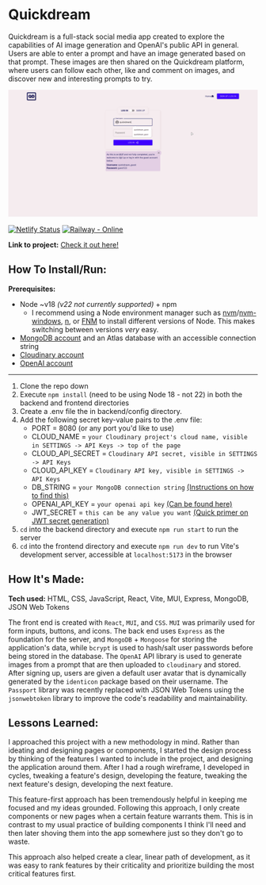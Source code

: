 
# Quickdream
Quickdream is a full-stack social media app created to explore the capabilities of AI image generation and OpenAI's public API in general. Users are able to enter a prompt and have an image generated based on that prompt. These images are then shared on the Quickdream platform, where users can follow each other, like and comment on images, and discover new and interesting prompts to try. 

<p align="center">
<img src="quickdream-demo.gif" alt="Demo of the Quickdream site">
</p>

[![Netlify Status](https://api.netlify.com/api/v1/badges/b3d0599e-49d2-4be3-a0f7-158f16bd0110/deploy-status)](https://app.netlify.com/sites/quickdream/deploys) [![Railway - Online](https://img.shields.io/static/v1?label=Railway&message=Online&color=bef9c6&logo=Railway)](https://quickdream-production.up.railway.app/)


**Link to project:** [Check it out here!](https://quickdream.netlify.app/)

## How To Install/Run:
  **Prerequisites:**
  - Node ~v18 *(v22 not currently supported)* + npm 
    - I recommend using a Node environment manager such as [nvm](https://github.com/nvm-sh/nvm)/[nvm-windows](https://github.com/coreybutler/nvm-windows), [n](https://github.com/tj/n), or [FNM](https://github.com/Schniz/fnm) to install different versions of Node. This makes switching between versions *very* easy.
  - [MongoDB account](https://www.mongodb.com/) and an Atlas database with an accessible connection string
  - [Cloudinary account](https://www.cloudinary.com)
  - [OpenAI account](https://platform.openai.com/docs/overview)
---

  1. Clone the repo down
  2. Execute `npm install` (need to be using Node 18 - not 22) in both the backend and frontend directories
  3. Create a .env file the in backend/config directory.
  4. Add the following secret key-value pairs to the .env file:
     - PORT = 8080 (or any port you'd like to use)
     - CLOUD_NAME = `your Cloudinary project's cloud name, visible in SETTINGS -> API Keys -> top of the page`
     - CLOUD_API_SECRET = `Cloudinary API secret, visible in SETTINGS -> API Keys`
     - CLOUD_API_KEY = `Cloudinary API key, visible in SETTINGS -> API Keys`
     - DB_STRING = `your MongoDB connection string` [(Instructions on how to find this)](https://www.mongodb.com/resources/products/fundamentals/mongodb-connection-string)
     - OPENAI_API_KEY = `your openai api key` [(Can be found here)](https://platform.openai.com/settings/organization/api-keys)
     - JWT_SECRET = `this can be any value you want` [(Quick primer on JWT secret generation)](https://stackoverflow.com/questions/31309759/what-is-secret-key-for-jwt-based-authentication-and-how-to-generate-it)
   5. `cd` into the backend directory and execute `npm run start` to run the server
   6. `cd` into the frontend directory and execute `npm run dev` to run Vite's development server, accessible at `localhost:5173` in the browser

## How It's Made:

**Tech used:** HTML, CSS, JavaScript, React, Vite, MUI, Express, MongoDB, JSON Web Tokens


The front end is created with `React`, `MUI`, and `CSS`. `MUI` was primarily used for form inputs, buttons, and icons.
The back end uses `Express` as the foundation for the server, and `MongoDB` + `Mongoose` for storing the application's data, while
`bcrypt` is used to hash/salt user passwords before being stored in the database. The `OpenAI` API library is used to generate images from a prompt that are then uploaded to `cloudinary` and stored.
After signing up, users are given a default user avatar that is dynamically generated by the `identicon` package based on their username.
The `Passport` library was recently replaced with JSON Web Tokens using the `jsonwebtoken` library to improve the code's readability and maintainability.
## Lessons Learned:
I approached this project with a new methodology in mind. Rather than ideating and designing pages or components, I started the design process by thinking of the features I wanted to include in the project, and designing the application around them. After I had a rough wireframe, I developed in cycles, tweaking a feature's design, developing the feature, tweaking the next feature's design, developing the next feature. 

This feature-first approach has been tremendously helpful in keeping me focused and my ideas grounded. Following this approach, I only create components or new pages when a certain feature warrants them. This is in contrast to my usual practice of building components I think I'll need and then later shoving them into the app somewhere just so they don't go to waste.

This approach also helped create a clear, linear path of development, as it was easy to rank features by their criticality and prioritize building the most critical features first.
